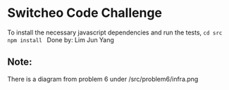 # Switcheo Code Challenge

To install the necessary javascript dependencies and run the tests, 
    ````
    cd src 
    npm install 
    ````
Done by: Lim Jun Yang 

## Note: 

There is a diagram from problem 6 under /src/problem6/infra.png